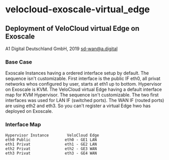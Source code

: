 # velocloud-exoscale-virtual_edge
## Deployment of VeloCloud virtual Edge on Exoscale 
A1 Digital Deutschland GmbH, 2019 
sd-wan@a.digital 
### Base Case
Exoscale Instances having a ordered interface setup by default. The sequence isn't customizable. First interface is the public IF eth0, all privat networks whos configured by user, starts at eth1 up to bottom. Hypervisor on Exoscale is KVM.
The VeloCloud virtual Edge having a default interface map for KVM Hypervisor. The sequence isn't customizable. The two first interfaces was used for LAN IF (switched ports). The WAN IF (routed ports) are using eth2 and eth3. So you can't register a virtual Edge hwo has deployed on Exoscale.

### Interface Map
```
Hypervisor Instance        VeloCloud Edge
eth0 Public               eth0 - GE1 LAN
eth1 Privat               eth1 - GE2 LAN
eth2 Privat               eth2 - GE3 WAN 
eth3 Privat               eth3 - GE4 WAN
``` 
